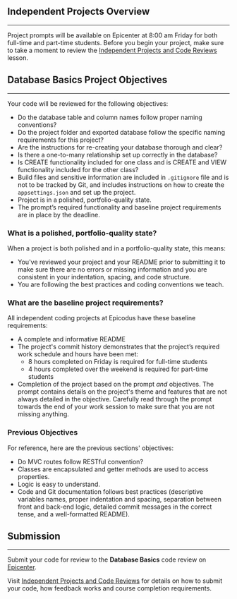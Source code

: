 ## Independent Projects Overview
---

Project prompts will be available on Epicenter at 8:00 am Friday for both full-time and part-time students. Before you begin your project, make sure to take a moment to review the [Independent Projects and Code Reviews](https://new.learnhowtoprogram.com/prework/getting-started-at-epicodus/independent-projects-and-code-reviews) lesson.

## Database Basics Project Objectives
---

Your code will be reviewed for the following objectives:

* Do the database table and column names follow proper naming conventions? 
* Do the project folder and exported database follow the specific naming requirements for this project?
* Are the instructions for re-creating your database thorough and clear?
* Is there a one-to-many relationship set up correctly in the database?
* Is CREATE functionality included for one class and is CREATE and VIEW functionality included for the other class?
* Build files and sensitive information are included in `.gitignore` file and is not to be tracked by Git, and includes instructions on how to create the `appsettings.json` and set up the project.
* Project is in a polished, portfolio-quality state.
* The prompt’s required functionality and baseline project requirements are in place by the deadline.

### What is a polished, portfolio-quality state?
When a project is both polished and in a portfolio-quality state, this means:

* You've reviewed your project and your README prior to submitting it to make sure there are no errors or missing information and you are consistent in your indentation, spacing, and code structure. 
* You are following the best practices and coding conventions we teach.

### What are the baseline project requirements?
All independent coding projects at Epicodus have these baseline requirements:

* A complete and informative README
* The project's commit history demonstrates that the project’s required work schedule and hours have been met:
  * 8 hours completed on Friday is required for full-time students
  * 4 hours completed over the weekend is required for part-time students
* Completion of the project based on the prompt _and_ objectives. The prompt contains details on the project's theme and features that are not always detailed in the objective. Carefully read through the prompt towards the end of your work session to make sure that you are not missing anything.

### Previous Objectives

For reference, here are the previous sections' objectives:

* Do MVC routes follow RESTful convention?
* Classes are encapsulated and getter methods are used to access properties.
* Logic is easy to understand.
* Code and Git documentation follows best practices (descriptive variables names, proper indentation and spacing, separation between front and back-end logic, detailed commit messages in the correct tense, and a well-formatted README).

## Submission
---

Submit your code for review to the **Database Basics** code review on [Epicenter](https://epicenter.epicodus.com/).

Visit [Independent Projects and Code Reviews](https://new.learnhowtoprogram.com/prework/getting-started-at-epicodus/independent-projects-and-code-reviews) for details on how to submit your code, how feedback works and course completion requirements.
